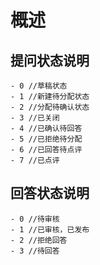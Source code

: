 # 概述

## 提问状态说明

    - 0 //草稿状态
    - 1 //新建待分配状态
    - 2 //分配待确认状态
    - 3 //已关闭
    - 4 //已确认待回答
    - 5 //已拒绝待分配
    - 6 //已回答待点评
    - 7 //已点评
    
## 回答状态说明
	
	- 0 //待审核
	- 1 //已审核，已发布
	- 2 //拒绝回答
	- 3 //待回答